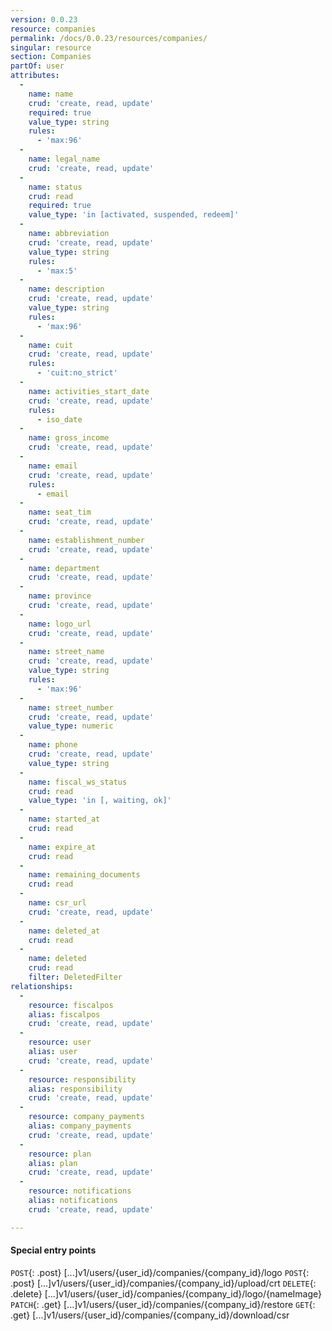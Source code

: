 ```yaml
---
version: 0.0.23
resource: companies
permalink: /docs/0.0.23/resources/companies/
singular: resource
section: Companies
partOf: user
attributes:
  -
    name: name
    crud: 'create, read, update'
    required: true
    value_type: string
    rules:
      - 'max:96'
  -
    name: legal_name
    crud: 'create, read, update'
  -
    name: status
    crud: read
    required: true
    value_type: 'in [activated, suspended, redeem]'
  -
    name: abbreviation
    crud: 'create, read, update'
    value_type: string
    rules:
      - 'max:5'
  -
    name: description
    crud: 'create, read, update'
    value_type: string
    rules:
      - 'max:96'
  -
    name: cuit
    crud: 'create, read, update'
    rules:
      - 'cuit:no_strict'
  -
    name: activities_start_date
    crud: 'create, read, update'
    rules:
      - iso_date
  -
    name: gross_income
    crud: 'create, read, update'
  -
    name: email
    crud: 'create, read, update'
    rules:
      - email
  -
    name: seat_tim
    crud: 'create, read, update'
  -
    name: establishment_number
    crud: 'create, read, update'
  -
    name: department
    crud: 'create, read, update'
  -
    name: province
    crud: 'create, read, update'
  -
    name: logo_url
    crud: 'create, read, update'
  -
    name: street_name
    crud: 'create, read, update'
    value_type: string
    rules:
      - 'max:96'
  -
    name: street_number
    crud: 'create, read, update'
    value_type: numeric
  -
    name: phone
    crud: 'create, read, update'
    value_type: string
  -
    name: fiscal_ws_status
    crud: read
    value_type: 'in [, waiting, ok]'
  -
    name: started_at
    crud: read
  -
    name: expire_at
    crud: read
  -
    name: remaining_documents
    crud: read
  -
    name: csr_url
    crud: 'create, read, update'
  -
    name: deleted_at
    crud: read
  -
    name: deleted
    crud: read
    filter: DeletedFilter
relationships:
  -
    resource: fiscalpos
    alias: fiscalpos
    crud: 'create, read, update'
  -
    resource: user
    alias: user
    crud: 'create, read, update'
  -
    resource: responsibility
    alias: responsibility
    crud: 'create, read, update'
  -
    resource: company_payments
    alias: company_payments
    crud: 'create, read, update'
  -
    resource: plan
    alias: plan
    crud: 'create, read, update'
  -
    resource: notifications
    alias: notifications
    crud: 'create, read, update'

---
```


#### Special entry points

`POST`{: .post} [...]v1/users/{user_id}/companies/{company_id}/logo
`POST`{: .post} [...]v1/users/{user_id}/companies/{company_id}/upload/crt
`DELETE`{: .delete} [...]v1/users/{user_id}/companies/{company_id}/logo/{nameImage}
`PATCH`{: .get} [...]v1/users/{user_id}/companies/{company_id}/restore
`GET`{: .get} [...]v1/users/{user_id}/companies/{company_id}/download/csr
